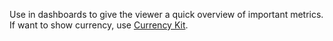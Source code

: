 Use in dashboards to give the viewer a quick overview of important metrics. If want to show currency, use <a href="https://playbook.powerapp.cloud/kits/currency">Currency Kit</a>.
